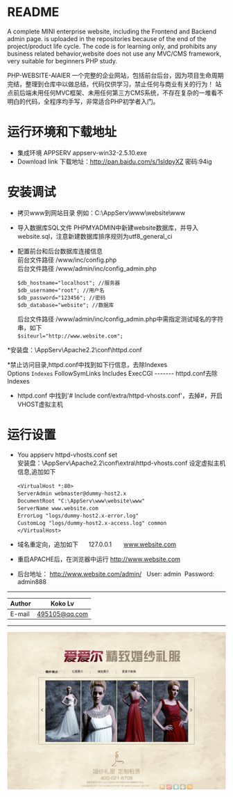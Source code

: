 
README
===========================
A complete MINI enterprise website, including the Frontend and Backend admin page.  is uploaded in the repositories because of the end of the project/product life cycle. The code is for learning only, and prohibits any business related behavior,website does not use any MVC/CMS framework, very suitable for beginners PHP study.

PHP-WEBSITE-AIAIER 一个完整的企业网站，包括前台后台，因为项目生命周期完结，整理到仓库中以做总结，代码仅供学习，禁止任何与商业有关的行为！
站点前后端未用任何MVC框架、未用任何第三方CMS系统，不存在复杂的一堆看不明白的代码，全程序均手写，非常适合PHP初学者入门。  


运行环境和下载地址 
===========================
 * 集成环境 APPSERV appserv-win32-2.5.10.exe
 * Download link 下载地址：http://pan.baidu.com/s/1sldpyXZ  密码:94ig

安装调试
===========================
 * 拷贝www到网站目录 例如：C:\AppServ\www\website\www  

 * 导入数据库SQL文件 PHPMYADMIN中新建website数据库，并导入website.sql，注意新建数据库排序规则为utf8_general_ci 
 
 * 配置前台和后台数据库连接信息  
	 前台文件路径 /www/inc/config.php  
	 后台文件路径 /www/admin/inc/config_admin.php  
 
 	`$db_hostname="localhost"; //服务器  `  
	`$db_username="root"; //用户名  `  
	`$db_password="123456"; //密码  `  
	`$db_database="website"; //数据库  `  
	
	后台文件路径 /www/admin/inc/config_admin.php中需指定测试域名的字符串，如下  
	`$siteurl="http://www.website.com";`

 *安装盘：\AppServ\Apache2.2\conf\httpd.conf  
 
 *禁止访问目录,httpd.conf中找到如下行信息，去除Indexes  
	   Options `Indexes` FollowSymLinks Includes ExecCGI ------- httpd.conf去除 Indexes  
	
 * httpd.conf 中找到'# Include conf/extra/httpd-vhosts.conf'，去掉#，开启VHOST虚拟主机  
       
   
运行设置
=========================== 
 
 * You appserv httpd-vhosts.conf set  
	   安装盘：\AppServ\Apache2.2\conf\extra\httpd-vhosts.conf 设定虚拟主机信息,追加如下  
 
	`<VirtualHost *:80> `   
		`ServerAdmin webmaster@dummy-host2.x  `  
		`DocumentRoot "C:\AppServ\www\website\www"  `  
		`ServerName www.website.com  `  
		`ErrorLog "logs/dummy-host2.x-error.log"  `  
		`CustomLog "logs/dummy-host2.x-access.log" common  `  
	`</VirtualHost>  `  
	

 * 域名重定向，追加如下  
    127.0.0.1       www.website.com

 * 重启APACHE后，在浏览器中运行 http://www.website.com
 * 后台地址： http://www.website.com/admin/   User: admin  Password: admin888 
****
	
|Author|Koko Lv|
|---|---
|E-mail|495105@qq.com

****
![](https://github.com/Kokolpb/PHP-WEBSITE-AIAIER/blob/master/home.jpg)  

